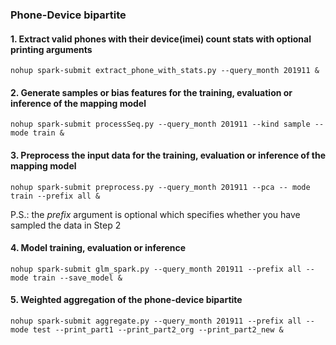 ### Phone-Device bipartite

#### 1. Extract valid phones with their device(imei) count stats with optional printing arguments
`nohup spark-submit extract_phone_with_stats.py --query_month 201911 &`

#### 2. Generate samples or bias features for the training, evaluation or inference of the mapping model
`nohup spark-submit processSeq.py --query_month 201911 --kind sample --mode train &`

#### 3. Preprocess the input data for the training, evaluation or inference of the mapping model
`nohup spark-submit preprocess.py --query_month 201911 --pca -- mode train --prefix all &`

P.S.: the *prefix* argument is optional which specifies whether you have sampled the data in Step 2

#### 4. Model training, evaluation or inference
`nohup spark-submit glm_spark.py --query_month 201911 --prefix all --mode train --save_model &`

#### 5. Weighted aggregation of the phone-device bipartite
`nohup spark-submit aggregate.py --query_month 201911 --prefix all --mode test --print_part1 --print_part2_org --print_part2_new &`
